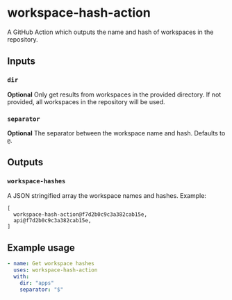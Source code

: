 # workspace-hash-action

A GitHub Action which outputs the name and hash
of workspaces in the repository.

## Inputs

### `dir`

**Optional** Only get results from workspaces in the provided directory.
If not provided, all workspaces in the repository will be used.

### `separator`

**Optional** The separator between the workspace name and hash. Defaults
to `@`.

## Outputs

### `workspace-hashes`

A JSON stringified array the workspace names and hashes.
Example:

```
[
  workspace-hash-action@f7d2b0c9c3a382cab15e,
  api@f7d2b0c9c3a382cab15e,
]
```

## Example usage

```yaml
- name: Get workspace hashes
  uses: workspace-hash-action
  with:
    dir: "apps"
    separator: "$"
```
